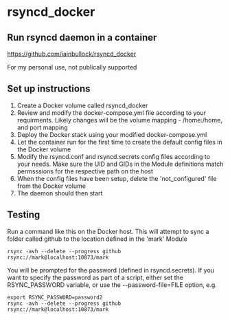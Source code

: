 # rsyncd_docker
## Run rsyncd daemon in a container

https://github.com/iainbullock/rsyncd_docker

For my personal use, not publically supported

## Set up instructions
1. Create a Docker volume called rsyncd_docker
2. Review and modify the docker-compose.yml file according to your requirments. Likely changes will be the volume mapping - /home:/home, and port mapping
3. Deploy the Docker stack using your modified docker-compose.yml
4. Let the container run for the first time to create the default config files in the Docker volume
5. Modify the rsyncd.conf and rsyncd.secrets config files according to your needs. Make sure the UID and GIDs in the Module definitions match permsssions for the respective path on the host
6. When the config files have been setup, delete the 'not_configured' file from the Docker volume
7. The daemon should then start

## Testing
Run a command like this on the Docker host. This will attempt to sync a folder called github to the location defined in the 'mark' Module 
```
rsync -avh --delete --progress github rsync://mark@localhost:10873/mark
```
You will be prompted for the password (defined in rsyncd.secrets). If you want to specify the password as part of a script, either set the RSYNC_PASSWORD variable, or use the --password-file=FILE option, e.g.
```
export RSYNC_PASSWORD=password2
rsync -avh --delete --progress github rsync://mark@localhost:10873/mark
```
